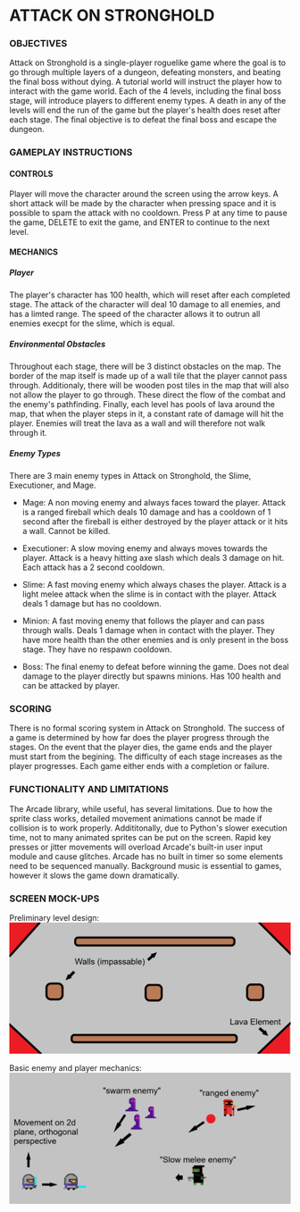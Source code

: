 # ATTACK ON STRONGHOLD

### OBJECTIVES
Attack on Stronghold is a single-player roguelike game where the goal is to go through multiple layers of a dungeon, defeating monsters, and beating the final boss without dying. A tutorial world will instruct the player how to interact with the game world. Each of the 4 levels, including the final boss stage, will introduce players to different enemy types.  A death in any of the levels will end the run of the game but the player's health does reset after each stage. The final objective is to defeat the final boss and escape the dungeon. 


### GAMEPLAY INSTRUCTIONS

#### CONTROLS
Player will move the character around the screen using the arrow keys. A short attack will be made by the character when pressing space and it is possible to spam the attack with no cooldown. Press P at any time to pause the game, DELETE to exit the game, and ENTER to continue to the next level. 

#### MECHANICS

##### Player
The player's character has 100 health, which will reset after each completed stage. The attack of the character will deal 10 damage to all enemies, and has a limted range. The speed of the character allows it to outrun all enemies execpt for the slime, which is equal. 

##### Environmental Obstacles
Throughout each stage, there will be 3 distinct obstacles on the map. The border of the map itself is made up of a wall tile that the player cannot pass through. Additionaly, there will be wooden post tiles in the map that will also not allow the player to go through. These direct the flow of the combat and the enemy's pathfinding. Finally, each level has pools of lava around the map, that when the player steps in it, a constant rate of damage will hit the player. Enemies will treat the lava as a wall and will therefore not walk through it.

##### Enemy Types
There are 3 main enemy types in Attack on Stronghold, the Slime, Executioner, and Mage.

* Mage: A non moving enemy and always faces toward the player. Attack is a ranged fireball which deals 10 damage and has a cooldown of 1 second after the fireball is either destroyed by the player attack or it hits a wall. Cannot be killed.

* Executioner: A slow moving enemy and always moves towards the player. Attack is a heavy hitting axe slash which deals 3 damage on hit. Each attack has a 2 second cooldown.

* Slime: A fast moving enemy which always chases the player. Attack is a light melee attack when the slime is in contact with the player. Attack deals 1 damage but has no cooldown.

* Minion: A fast moving enemy that follows the player and can pass through walls. Deals 1 damage when in contact with the player. They have more health than the other enemies and is only present in the boss stage. They have no respawn cooldown. 

* Boss: The final enemy to defeat before winning the game. Does not deal damage to the player directly but spawns minions. Has 100 health and can be attacked by player.  


### SCORING
There is no formal scoring system in Attack on Stronghold. The success of a game is determined by how far does the player progress through the stages. On the event that the player dies, the game ends and the player must start from the begining. The difficulty of each stage increases as the player progresses. Each game either ends with a completion or failure. 


### FUNCTIONALITY AND LIMITATIONS
The Arcade library, while useful, has several limitations. Due to how the sprite class works, detailed movement animations cannot be made if collision is to work properly. Addititonally, due to Python's slower execution time, not to many animated sprites can be put on the screen. Rapid key presses or jitter movements will overload Arcade's built-in user input module and cause glitches. Arcade has no built in timer so some elements need to be sequenced manually. Background music is essential to games, however it slows the game down dramatically. 

### SCREEN MOCK-UPS

Preliminary level design:
![image of level](images/mock1.png) 

Basic enemy and player mechanics:
![image of mechanics](images/mock2.png)

